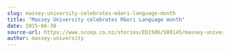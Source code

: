 ```yaml
---
slug: massey-university-celebrates-māori-language-month
title: "Massey University celebrates Māori Language month"
date: 2015-06-30
source-url: https://www.scoop.co.nz/stories/ED1506/S00145/massey-university-celebrates-maori-language-month.htm
author: massey-university
---
```

